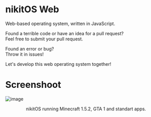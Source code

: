 # nikitOS Web
Web-based operating system, written in JavaScript.

Found a terrible code or have an idea for a pull request?<br>Feel free to submit your pull request.

Found an error or bug?<br>Throw it in issues!

Let's develop this web operating system together!

# Screenshoot
![image](https://user-images.githubusercontent.com/77122703/197037594-0f8b2740-d979-409b-b728-06897ab5f625.png)
<p align="center">nikitOS running Minecraft 1.5.2, GTA 1 and standart apps.</p>
